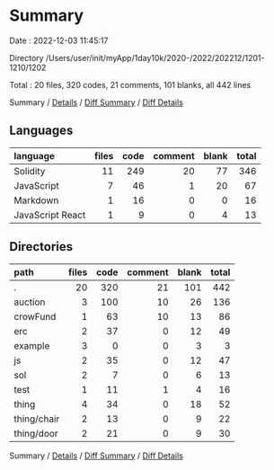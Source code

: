 # Summary

Date : 2022-12-03 11:45:17

Directory /Users/user/init/myApp/1day10k/2020-/2022/202212/1201-1210/1202

Total : 20 files,  320 codes, 21 comments, 101 blanks, all 442 lines

Summary / [Details](details.md) / [Diff Summary](diff.md) / [Diff Details](diff-details.md)

## Languages
| language | files | code | comment | blank | total |
| :--- | ---: | ---: | ---: | ---: | ---: |
| Solidity | 11 | 249 | 20 | 77 | 346 |
| JavaScript | 7 | 46 | 1 | 20 | 67 |
| Markdown | 1 | 16 | 0 | 0 | 16 |
| JavaScript React | 1 | 9 | 0 | 4 | 13 |

## Directories
| path | files | code | comment | blank | total |
| :--- | ---: | ---: | ---: | ---: | ---: |
| . | 20 | 320 | 21 | 101 | 442 |
| auction | 3 | 100 | 10 | 26 | 136 |
| crowFund | 1 | 63 | 10 | 13 | 86 |
| erc | 2 | 37 | 0 | 12 | 49 |
| example | 3 | 0 | 0 | 3 | 3 |
| js | 2 | 35 | 0 | 12 | 47 |
| sol | 2 | 7 | 0 | 6 | 13 |
| test | 1 | 11 | 1 | 4 | 16 |
| thing | 4 | 34 | 0 | 18 | 52 |
| thing/chair | 2 | 13 | 0 | 9 | 22 |
| thing/door | 2 | 21 | 0 | 9 | 30 |

Summary / [Details](details.md) / [Diff Summary](diff.md) / [Diff Details](diff-details.md)